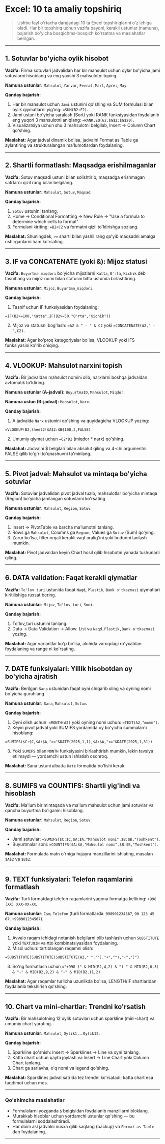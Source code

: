 # Excel: 10 ta amaliy topshiriq

> Ushbu fayl o'rtacha darajadagi 10 ta Excel topshiriqlarini o'z ichiga oladi. Har bir topshiriq uchun vazifa bayoni, kerakli ustunlar (namuna), bajarish bo'yicha bosqichma-bosqich ko'rsatma va maslahatlar berilgan.

---

## 1. Sotuvlar bo'yicha oylik hisobot

**Vazifa:** Firma sotuvlari jadvalidan har bir mahsulot uchun oylar bo'yicha jami sotuvlarni hisoblang va eng yaxshi 3 mahsulotni toping.

**Namuna ustunlar:** `Mahsulot`, `Yanvar`, `Fevral`, `Mart`, `Aprel`, `May`.

**Qanday bajarish:**
1. Har bir mahsulot uchun `Jami` ustunini qo'shing va SUM formulasi bilan oylik qiymatlarni yig'ing: `=SUM(B2:F2)`.
2. Jami ustuni bo'yicha saralash (Sort) yoki RANK funksiyasidan foydalanib eng yuqori 3 mahsulotni aniqlang: `=RANK.EQ(G2,$G$2:$G$20)`.
3. Visualizatsiya uchun shu 3 mahsulotni belgilab, Insert → Column Chart qo'shing.

**Maslahat:** Agar jadval dinamik bo'lsa, jadvalni Format as Table ga aylantiring va strukturalangan ma'lumotlardan foydalaning.

---

## 2. Shartli formatlash: Maqsadga erishilmaganlar

**Vazifa:** Sotuv maqsadi ustuni bilan solishtirib, maqsadga erishmagan satrlarni qizil rang bilan belgilang.

**Namuna ustunlar:** `Mahsulot`, `Sotuv`, `Maqsad`.

**Qanday bajarish:**
1. `Sotuv` ustunini tanlang.
2. Home → Conditional Formatting → New Rule → "Use a formula to determine which cells to format".
3. Formulani kiriting: `=B2<C2` va formatni qizil to'ldirishga sozlang.

**Maslahat:** Shuningdek, `>=` sharti bilan yashil rang qo'yib maqsadni amalga oshirganlarni ham ko'rsating.

---

## 3. IF va CONCATENATE (yoki &): Mijoz statusi

**Vazifa:** `Buyurtma miqdori` bo'yicha mijozlarni `Katta`, `O'rta`, `Kichik` deb tasniflang va mijoz nomi bilan statusni bitta ustunda birlashtiring.

**Namuna ustunlar:** `Mijoz`, `Buyurtma_miqdori`.

**Qanday bajarish:**
1. Tasnif uchun IF funksiyasidan foydalaning:
```
=IF(B2>=100,"Katta",IF(B2>=50,"O'rta","Kichik"))
```
2. Mijoz va statusni bog'lash: `=A2 & " - " & C2` yoki `=CONCATENATE(A2," - ",C2)`.

**Maslahat:** Agar ko'proq kategoriyalar bo'lsa, VLOOKUP yoki IFS funksiyasini ko'rib chiqing.

---

## 4. VLOOKUP: Mahsulot narxini topish

**Vazifa:** Bir jadvaldan mahsulot nomini olib, narxlarni boshqa jadvaldan avtomatik to'ldiring.

**Namuna ustunlar (A-jadval):** `BuyurtmaID`, `Mahsulot`, `Miqdor`.

**Namuna ustun (B-jadval):** `Mahsulot`, `Narx`.

**Qanday bajarish:**
1. A jadvalda `Narx` ustunini qo'shing va quyidagicha VLOOKUP yozing:
```
=VLOOKUP(B2,Sheet2!$A$2:$B$100,2,FALSE)
```
2. Umumiy qiymat uchun `=C2*D2` (miqdor * narx) qo'shing.

**Maslahat:** Jadvalni $ belgilari bilan absolut qiling va 4-chi argumentni FALSE qilib to'g'ri to'qnashuvni ta'minlang.

---

## 5. Pivot jadval: Mahsulot va mintaqa bo'yicha sotuvlar

**Vazifa:** Sotuvlar jadvalidan pivot jadval tuzib, mahsulotlar bo'yicha mintaqa (Region) bo'yicha jamlangan sotuvlarni ko'rsating.

**Namuna ustunlar:** `Mahsulot`, `Region`, `Sotuv`.

**Qanday bajarish:**
1. Insert → PivotTable va barcha ma'lumotni tanlang.
2. Rows ga `Mahsulot`, Columns ga `Region`, Values ga `Sotuv` (Sum) qo'ying.
3. Zarur bo'lsa, filter orqali kerakli vaqt oralig'ini yoki hududni tanlash mumkin.

**Maslahat:** Pivot jadvaldan keyin Chart hosil qilib hisobotni yanada tushunarli qiling.

---

## 6. DATA validation: Faqat kerakli qiymatlar

**Vazifa:** `To'lov turi` ustunida faqat `Naqd`, `Plastik`, `Bank o'tkazmasi` qiymatlari kiritilishiga ruxsat bering.

**Namuna ustunlar:** `Mijoz`, `To'lov_turi`, `Soni`.

**Qanday bajarish:**
1. To'lov_turi ustunini tanlang.
2. Data → Data Validation → Allow: List va `Naqd,Plastik,Bank o'tkazmasi` yozing.

**Maslahat:** Agar variantlar ko'p bo'lsa, alohida varoqdagi ro'yxatdan foydalaning va range ni ko'rsating.

---

## 7. DATE funksiyalari: Yillik hisobotdan oy bo'yicha ajratish

**Vazifa:** Berilgan `Sana` ustunidan faqat oyni chiqarib oling va oyning nomi bo'yicha guruhlang.

**Namuna ustunlar:** `Sana`, `Mahsulot`, `Sotuv`.

**Qanday bajarish:**
1. Oyni olish uchun: `=MONTH(A2)` yoki oyning nomi uchun: `=TEXT(A2,"mmmm")`.
2. Keyin pivot jadval yoki SUMIFS yordamida oy bo'yicha summalarni hisoblang:
```
=SUMIFS($C:$C,$A:$A,">="&DATE(2025,1,1),$A:$A,"<="&DATE(2025,1,31))
```
3. Yoki `SUMIFS` bilan `MONTH` funksiyasini birlashtirish mumkin, lekin tavsiya etilmaydi — yordamchi ustun ishlatish osonroq.

**Maslahat:** Sana ustuni albatta `Date` formatida bo'lishi kerak.

---

## 8. SUMIFS va COUNTIFS: Shartli yig'indi va hisoblash

**Vazifa:** Ma'lum bir mintaqada va ma'lum mahsulot uchun jami sotuvlar va qancha buyurtma bo'lganini hisoblang.

**Namuna ustunlar:** `Mahsulot`, `Region`, `Sotuv`.

**Qanday bajarish:**
- Jami sotuvlar: `=SUMIFS($C:$C,$A:$A,"Mahsulot nomi",$B:$B,"Toshkent")`.
- Buyurtmalar soni: `=COUNTIFS($A:$A,"Mahsulot nomi",$B:$B,"Toshkent")`.

**Maslahat:** Formulada matn o'rniga hujayra manzillarini ishlating, masalan `$A$2` va `$B$2`.

---

## 9. TEXT funksiyalari: Telefon raqamlarini formatlash

**Vazifa:** Turli formatdagi telefon raqamlarini yagona formatga keltiring: `+998 (XX) XXX-XX-XX`.

**Namuna ustunlar:** `Ism`, `Telefon` (turli formatlarda: `998901234567`, `90 123 45 67`, `+998901234567`).

**Qanday bajarish:**
1. Avvalo raqam ichidagi notanish belgilarni olib tashlash uchun `SUBSTITUTE` yoki `TEXTJOIN` va `MID` kombinatsiyasidan foydalaning.
2. Misol uchun: tartiblangan raqamni olish:
```
=SUBSTITUTE(SUBSTITUTE(SUBSTITUTE(A2," ",""),"+",""),"-",")")
```
3. So'ng formatlash uchun `="+998 (" & MID(B2,4,2) & ") " & MID(B2,6,3) & "-" & MID(B2,9,2) & "-" & MID(B2,11,2)`.

**Maslahat:** Agar raqamlar turlicha uzunlikda bo'lsa, LENGTH/IF shartlaridan foydalanib tekshirish qo'shing.

---

## 10. Chart va mini-chartlar: Trendni ko'rsatish

**Vazifa:** Bir mahsulotning 12 oylik sotuvlari uchun sparkline (mini-chart) va umumiy chart yarating.

**Namuna ustunlar:** `Mahsulot`, `Oylik1` ... `Oylik12`.

**Qanday bajarish:**
1. Sparkline qo'shish: Insert → Sparklines → Line va oyni tanlang.
2. Katta chart uchun qayta joylash va Insert → Line Chart yoki Column Chart tanlang.
3. Chart ga sarlavha, o'q nomi va legend qo'shing.

**Maslahat:** Sparklines jadval satrida tez trendni ko'rsatadi; katta chart esa taqdimot uchun mos.

---

### Qo'shimcha maslahatlar
- Formulalarni yozganda `$` belgisidan foydalanib manzillarni bloklang.
- Murakkab hisoblar uchun yordamchi ustunlar qo'shing — bu formulalarni soddalashtiradi.
- Har doim asl jadvalni nusxa qilib saqlang (backup) va `Format as Table` dan foydalaning.

---



